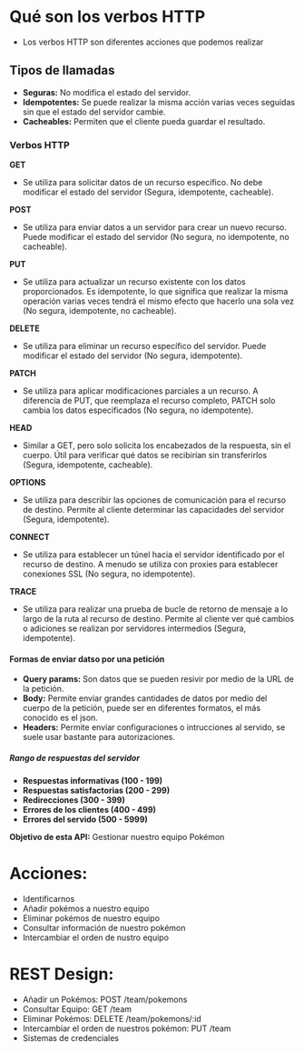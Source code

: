 # Qué son los verbos HTTP
- Los verbos HTTP son diferentes acciones que podemos realizar

## Tipos de llamadas
- **Seguras:** No modifica el estado del servidor.
- **Idempotentes:** Se puede realizar la misma acción varias veces seguidas sin que el estado del servidor cambie.
- **Cacheables:** Permiten que el cliente pueda guardar el resultado.

### Verbos HTTP
**GET**
- Se utiliza para solicitar datos de un recurso específico. No debe modificar el estado del servidor (Segura, idempotente, cacheable).

**POST**
- Se utiliza para enviar datos a un servidor para crear un nuevo recurso. Puede modificar el estado del servidor (No segura, no idempotente, no cacheable).

**PUT**
- Se utiliza para actualizar un recurso existente con los datos proporcionados. Es idempotente, lo que significa que realizar la misma operación varias veces tendrá el mismo efecto que hacerlo una sola vez (No segura, idempotente, no cacheable).

**DELETE**
- Se utiliza para eliminar un recurso específico del servidor. Puede modificar el estado del servidor (No segura, idempotente).

**PATCH**
- Se utiliza para aplicar modificaciones parciales a un recurso. A diferencia de PUT, que reemplaza el recurso completo, PATCH solo cambia los datos especificados (No segura, no idempotente).

**HEAD**
- Similar a GET, pero solo solicita los encabezados de la respuesta, sin el cuerpo. Útil para verificar qué datos se recibirían sin transferirlos (Segura, idempotente, cacheable).

**OPTIONS**
- Se utiliza para describir las opciones de comunicación para el recurso de destino. Permite al cliente determinar las capacidades del servidor (Segura, idempotente).

**CONNECT**
- Se utiliza para establecer un túnel hacia el servidor identificado por el recurso de destino. A menudo se utiliza con proxies para establecer conexiones SSL (No segura, no idempotente).

**TRACE**
- Se utiliza para realizar una prueba de bucle de retorno de mensaje a lo largo de la ruta al recurso de destino. Permite al cliente ver qué cambios o adiciones se realizan por servidores intermedios (Segura, idempotente).

#### Formas de enviar datso por una petición
- **Query params:** Son datos que se pueden resivir por medio de la URL de la petición.
- **Body:** Permite enviar grandes cantidades de datos por medio del cuerpo de la petición, puede ser en diferentes formatos, el más conocido es el json.
- **Headers:** Permite enviar configuraciones o intrucciones al servido, se suele usar bastante para autorizaciones.

##### Rango de respuestas del servidor
- **Respuestas informativas (100 - 199)**
- **Respuestas satisfactorias (200 - 299)**
- **Redirecciones (300 - 399)**
- **Errores de los clientes (400 - 499)**
- **Errores del servido (500 - 5999)**

**Objetivo de esta API:** Gestionar nuestro equipo Pokémon

# Acciones:
- Identificarnos
- Añadir pokémos a nuestro equipo
- Eliminar pokémos de nuestro equipo
- Consultar información de nuestro pokémon
- Intercambiar el orden de nustro equipo

# REST Design:
- Añadir un Pokémos: POST /team/pokemons
- Consultar Equipo: GET /team
- Eliminar Pokémos: DELETE /team/pokemons/:id
- Intercambiar el orden de nuestros pokémon: PUT /team
- Sistemas de credenciales
